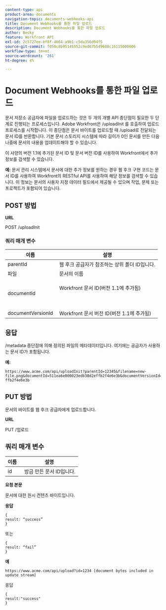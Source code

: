 ```yaml
---
content-type: api
product-area: documents
navigation-topic: documents-webhooks-api
title: Document Webhooks를 통한 파일 업로드
description: Document Webhooks를 통한 파일 업로드
author: Becky
feature: Workfront API
exl-id: 2c5727ee-bf8f-4664-a9b1-c5da356d94f5
source-git-commit: f050c8b95145552c9ed67b549608c16115000606
workflow-type: tm+mt
source-wordcount: '261'
ht-degree: 4%

---
```



# Document Webhooks를 통한 파일 업로드

문서 저장소 공급자에 파일을 업로드하는 것은 두 개의 개별 API 종단점이 필요한 두 단계로 진행되는 프로세스입니다. Adobe Workfront은 /uploadInit 를 호출하여 업로드 프로세스를 시작합니다. 이 종단점은 문서 바이트를 업로드할 때 /upload로 전달되는 문서 ID를 반환합니다. 기본 문서 스토리지 시스템에 따라 길이가 0인 문서를 만든 다음 나중에 문서의 내용을 업데이트해야 할 수 있습니다.

이 사양의 버전 1.1에 추가된 문서 ID 및 문서 버전 ID를 사용하여 Workfront에서 추가 정보를 검색할 수 있습니다.

**예:** 문서 관리 시스템에서 문서에 대한 추가 정보를 원하는 경우 웹 후크 구현 코드는 문서 ID를 사용하여 Workfront의 RESTful API를 사용하여 해당 정보를 검색할 수 있습니다. 이 정보는 문서의 사용자 지정 데이터 필드에서 제공될 수 있으며 작업, 문제 또는 프로젝트가 포함되어 있습니다.

## POST 방법

**URL**

POST /uploadInit

### 쿼리 매개 변수

<table style="table-layout:auto"> 
 <col> 
 <col> 
 <thead> 
  <tr> 
   <th>이름 </th> 
   <th>설명</th> 
  </tr> 
 </thead> 
 <tbody> 
  <tr> 
   <td>parentId </td> 
   <td>웹 후크 공급자가 참조하는 상위 폴더 ID입니다.</td> 
  </tr> 
  <tr> 
   <td>파일 </td> 
   <td>문서의 이름</td> 
  </tr> 
  <tr> 
   <td>documentId</td> 
   <td> <p>Workfront 문서 ID(버전 1.1에 추가됨)</p> <p> </p> </td> 
  </tr> 
  <tr> 
   <td>documentVersionId </td> 
   <td>Workfront 문서 버전 ID(버전 1.1에 추가됨) </td> 
  </tr> 
 </tbody> 
</table>

## 응답

/metadata 종단점에 의해 정의된 파일의 메타데이터입니다. 여기에는 공급자가 사용하는 문서 ID가 포함됩니다.

**예:**

```
https://www.acme.com/api/uploadInit?parentId=12345&filename=new-file.png&documentId=511ea6e000023edb38d2effb2f4e6e3b&documentVersionId=511ea6e000023edb38d2e ffb2f4e6e3b
```

## PUT 방법

문서의 바이트를 웹 후크 공급자에게 업로드합니다.

**URL**

PUT /업로드

## 쿼리 매개 변수

| 이름  | 설명 |
|---|---|
| id  |  방금 만든 문서 ID입니다. |


**요청 본문**

문서에 대한 원시 컨텐츠 바이트입니다.

**응답**

```
{
result: “success”
}
```

또는

```
{
result: “fail”
}
```

**예**

`https://www.acme.com/api/upload?id=1234 [document bytes included in update stream]`

응답

```
{
result:"success"
}
```
